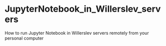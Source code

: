 # JupyterNotebook_in_Willerslev_servers
How to run Jupyter Notebook in Willerslev servers remotely from your personal computer
